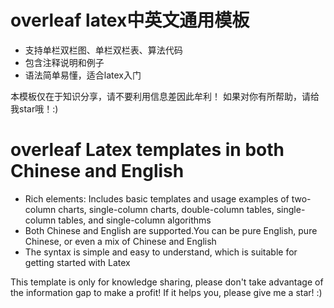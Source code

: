 # overleaf latex中英文通用模板
+ 支持单栏双栏图、单栏双栏表、算法代码
+ 包含注释说明和例子
+ 语法简单易懂，适合latex入门

本模板仅在于知识分享，请不要利用信息差因此牟利！
如果对你有所帮助，请给我star哦！:)

# overleaf Latex templates in both Chinese and English
+ Rich elements: Includes basic templates and usage examples of two-column charts, single-column charts, double-column tables, single-column tables, and single-column algorithms
+ Both Chinese and English are supported.You can be pure English, pure Chinese, or even a mix of Chinese and English
+ The syntax is simple and easy to understand, which is suitable for getting started with Latex

This template is only for knowledge sharing, please don't take advantage of the information gap to make a profit!
If it helps you, please give me a star! :)

